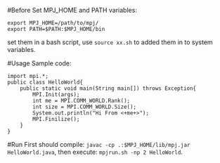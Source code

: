#Before
Set MPJ_HOME and PATH variables:

    export MPJ_HOME=/path/to/mpj/
    export PATH=$PATH:$MPJ_HOME/bin

set them in a bash script, use `source xx.sh` to added them in to system variables.

#Usage
Sample code:

    import mpi.*;
    public class HelloWorld{
        public static void main(String main[]) throws Exception{
            MPI.Init(args);
            int me = MPI.COMM_WORLD.Rank();
            int size = MPI.COMM_WORLD.Size();
            System.out.println("Hi From <+me+>");
            MPI.Finilize();
        }
    }

#Run
First should compile: `javac -cp .:$MPJ_HOME/lib/mpj.jar HelloWorld.java`, then execute: `mpjrun.sh -np 2 HelloWorld`.
